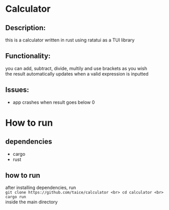 # Calculator
## Description:
this is a calculator written in rust using ratatui as a TUI library

## Functionality:
you can add, subtract, divide, multily and use brackets as you wish <br>
the result automatically updates when a valid expression is inputted

## Issues:
- app crashes when result goes below 0


# How to run
## dependencies
- cargo
- rust

## how to run
after installing dependencies, run <br>
`git clone https://github.com/taice/calculator <br>
cd calculator <br>
cargo run`<br>
inside the main directory
